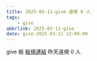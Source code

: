 ```yaml
---
title: 2025-03-11-give 違規 0 人
tags:
    - give
abbrlink: 2025-03-11-give
date: give-2025-03-11 12:00:00
---
```

give 板 [板規連結](https://www.ptt.cc/bbs/give/M.1612495900.A.C32.html)
昨天違規 0 人

